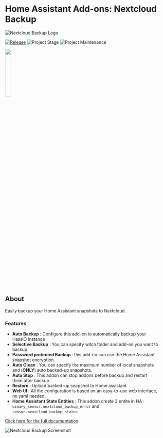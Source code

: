 # Home Assistant Add-ons: Nextcloud Backup
![Nextcloud Backup Logo][logo]

[![Release][release-shield]][release] ![Project Stage][project-stage-shield] ![Project Maintenance][maintenance-shield]

<a href="https://www.buymeacoffee.com/seb6596"><img src="https://img.buymeacoffee.com/button-api/?text=Buy me a coffee&emoji=&slug=seb6596&button_colour=FFDD00&font_colour=000000&font_family=Lato&outline_colour=000000&coffee_colour=ffffff" width='20%'></a>

## About

Easily backup your Home Assistant snapshots to Nextcloud.

### Features
- __Auto Backup__ : Configure this add-on to automatically backup your HassIO instance
- __Selective Backup__ : You can specify witch folder and add-on you want to backup.
- __Password protected Backup__ : this add-on can use the Home Assistant snapshot encryption.
- __Auto Clean__ : You can specify the maximum number of local snapshots and (__ONLY__) auto backed-up snapshots.
- __Auto Stop__ : This addon can stop addons before backup and restart them after backup
- __Restore__ : Upload backed-up snapshot to Home assistant.
- __Web UI__ : All the configuration is based on an easy-to-use web interface, no yaml needed.
- __Home Assistant State Entities__ : This addon create 2 entite in HA : `binary_sensor.nextcloud_backup_error` and `sensor.nextcloud_backup_status`


[Click here for the full documentation][docs]

![Nextcloud Backup Screenshot][image]

[docs]: https://github.com/Sebclem/hassio-nextcloud-backup/blob/master/README.md
[forum-shield]: https://img.shields.io/badge/community-forum-brightgreen.svg
[forum]: https://community.home-assistant.io/
[maintenance-shield]: https://img.shields.io/maintenance/yes/2024.svg
[project-stage-shield]: https://img.shields.io/badge/project%20stage-beta-red.svg
[release-shield]: https://img.shields.io/badge/version-main.10561159963-blue.svg
[release]:  https://img.shields.io/badge/version-main.10561159963-blue.svg
[image]: https://github.com/Sebclem/hassio-nextcloud-backup/raw/master/images/screenshot.png
[logo]: https://github.com/Sebclem/hassio-nextcloud-backup/raw/master/nextcloud_backup/logo.png
